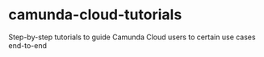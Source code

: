 # camunda-cloud-tutorials
Step-by-step tutorials to guide Camunda Cloud users to certain use cases end-to-end
